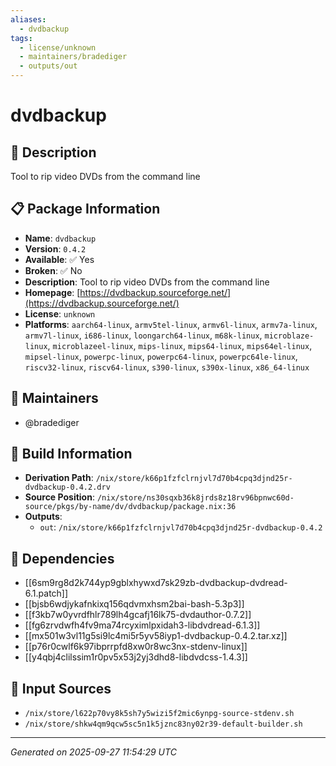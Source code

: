 ```yaml
---
aliases:
  - dvdbackup
tags:
  - license/unknown
  - maintainers/bradediger
  - outputs/out
---
```


# dvdbackup

## 📝 Description

Tool to rip video DVDs from the command line

## 📋 Package Information

- **Name**: `dvdbackup`
- **Version**: `0.4.2`
- **Available**: ✅ Yes
- **Broken**: ✅ No
- **Description**: Tool to rip video DVDs from the command line
- **Homepage**: [https://dvdbackup.sourceforge.net/](https://dvdbackup.sourceforge.net/)
- **License**: `unknown`
- **Platforms**: `aarch64-linux`, `armv5tel-linux`, `armv6l-linux`, `armv7a-linux`, `armv7l-linux`, `i686-linux`, `loongarch64-linux`, `m68k-linux`, `microblaze-linux`, `microblazeel-linux`, `mips-linux`, `mips64-linux`, `mips64el-linux`, `mipsel-linux`, `powerpc-linux`, `powerpc64-linux`, `powerpc64le-linux`, `riscv32-linux`, `riscv64-linux`, `s390-linux`, `s390x-linux`, `x86_64-linux`
## 👥 Maintainers

- @bradediger


## 🔧 Build Information

- **Derivation Path**: `/nix/store/k66p1fzfclrnjvl7d70b4cpq3djnd25r-dvdbackup-0.4.2.drv`
- **Source Position**: `/nix/store/ns30sqxb36k8jrds8z18rv96bpnwc60d-source/pkgs/by-name/dv/dvdbackup/package.nix:36`
- **Outputs**:
  - `out`:  `/nix/store/k66p1fzfclrnjvl7d70b4cpq3djnd25r-dvdbackup-0.4.2`

## 🔗 Dependencies

- [[6sm9rg8d2k744yp9gblxhywxd7sk29zb-dvdbackup-dvdread-6.1.patch]]
- [[bjsb6wdjykafnkixq156qdvmxhsm2bai-bash-5.3p3]]
- [[f3kb7w0yvrdfhlr789lh4gcafj16lk75-dvdauthor-0.7.2]]
- [[fg6zrvdwfh4fv9ma74rcyximlpxidah3-libdvdread-6.1.3]]
- [[mx501w3vl11g5si9lc4mi5r5yv58iyp1-dvdbackup-0.4.2.tar.xz]]
- [[p76r0cwlf6k97ibprrpfd8xw0r8wc3nx-stdenv-linux]]
- [[y4qbj4clilssim1r0pv5x53j2yj3dhd8-libdvdcss-1.4.3]]

## 📁 Input Sources

- `/nix/store/l622p70vy8k5sh7y5wizi5f2mic6ynpg-source-stdenv.sh`
- `/nix/store/shkw4qm9qcw5sc5n1k5jznc83ny02r39-default-builder.sh`

---
*Generated on 2025-09-27 11:54:29 UTC*
